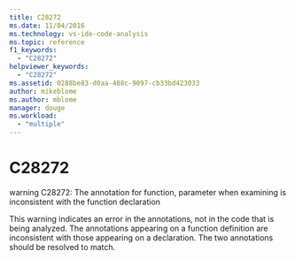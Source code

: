 ```yaml
---
title: C28272
ms.date: 11/04/2016
ms.technology: vs-ide-code-analysis
ms.topic: reference
f1_keywords:
  - "C28272"
helpviewer_keywords:
  - "C28272"
ms.assetid: 0288be83-d0aa-488c-9097-cb33bd423033
author: mikeblome
ms.author: mblome
manager: douge
ms.workload:
  - "multiple"
---
```

# C28272
warning C28272: The annotation for function, parameter when examining is inconsistent with the function declaration

 This warning indicates an error in the annotations, not in the code that is being analyzed. The annotations appearing on a function definition are inconsistent with those appearing on a declaration. The two annotations should be resolved to match.